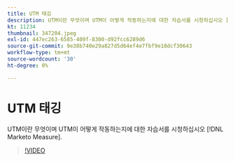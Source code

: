 ```yaml
---
title: UTM 태깅
description: UTM이란 무엇이며 UTM이 어떻게 작동하는지에 대한 자습서를 시청하십시오 [!DNL Marketo Measure].
kt: 11234
thumbnail: 347204.jpeg
exl-id: 447ec263-6585-409f-8300-d92fcc6289d6
source-git-commit: 9e38b740e29a827d5d64ef4e7fbf9e18dcf30643
workflow-type: tm+mt
source-wordcount: '30'
ht-degree: 0%

---
```


# UTM 태깅

UTM이란 무엇이며 UTM이 어떻게 작동하는지에 대한 자습서를 시청하십시오 [!DNL Marketo Measure].

>[!VIDEO](https://video.tv.adobe.com/v/347204/?quality=12&learn=on)
